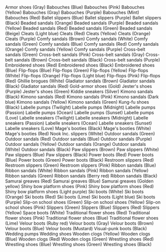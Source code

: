 Armor shoes (Gray)
Babouches (Blue)
Babouches (Pink)
Babouches (Yellow)
Babouches (Gray)
Babouches (Purple)
Babouches (Mint)
Babouches (Red)
Ballet slippers (Blue)
Ballet slippers (Purple)
Ballet slippers (Black)
Beaded sandals (Orange)
Beaded sandals (Purple)
Beaded sandals (Yellow)
Beaded sandals (Red)
Beaded sandals (Green)
Beaded sandals (Beige)
Cleats (Light blue)
Cleats (Red)
Cleats (Yellow)
Cleats (Orange)
Cleats (Purple)
Comfy sandals (Brown)
Comfy sandals (White)
Comfy sandals (Green)
Comfy sandals (Blue)
Comfy sandals (Red)
Comfy sandals (Orange)
Comfy sandals (Yellow)
Comfy sandals (Purple)
Cross-belt sandals (Green)
Cross-belt sandals (Pink)
Cross-belt sandals (Gray)
Cross-belt sandals (Brown)
Cross-belt sandals (Black)
Cross-belt sandals (Purple)
Embroidered shoes (Red)
Embroidered shoes (Black)
Embroidered shoes (Blue)
Flip-flops (Blue)
Flip-flops (Green)
Flip-flops (Yellow)
Flip-flops (White)
Flip-flops (Orange)
Flip-flops (Light blue)
Flip-flops (Pink)
Flip-flops (Red)
Ghillie brogues (White)
Gladiator sandals (Brown)
Gladiator sandals (Black)
Gladiator sandals (Red)
Gold-armor shoes (Gold)
Jester's shoes (Purple)
Jester's shoes (Green)
Kiddie sneakers (Silver)
Kimono sandals (Black)
Kimono sandals (Red)
Kimono sandals (Pink)
Kimono sandals (Dark blue)
Kimono sandals (Yellow)
Kimono sandals (Green)
Kung-fu shoes (Black)
Labelle pumps (Twilight)
Labelle pumps (Midnight)
Labelle pumps (Passion)
Labelle pumps (Ocean)
Labelle pumps (Sunset)
Labelle pumps (Love)
Labelle sneakers (Twilight)
Labelle sneakers (Midnight)
Labelle sneakers (Passion)
Labelle sneakers (Ocean)
Labelle sneakers (Sunset)
Labelle sneakers (Love)
Mage's booties (Black)
Mage's booties (White)
Mage's booties (Red)
Nook Inc. slippers (White)
Outdoor sandals (Green)
Outdoor sandals (Red)
Outdoor sandals (Blue)
Outdoor sandals (Purple)
Outdoor sandals (Yellow)
Outdoor sandals (Orange)
Outdoor sandals (White)
Outdoor sandals (Black)
Paw slippers (Brown)
Paw slippers (White)
Paw slippers (Blue)
Paw slippers (Black)
Power boots (Red)
Power boots (Blue)
Power boots (Green)
Power boots (Black)
Restroom slippers (Red)
Restroom slippers (Green)
Restroom slippers (Pink)
Ribbon sandals (Blue)
Ribbon sandals (White)
Ribbon sandals (Pink)
Ribbon sandals (Yellow)
Ribbon sandals (Green)
Ribbon sandals (Berry red)
Ribbon sandals (Black)
Samurai greaves (Red)
Samurai greaves (Blue)
Samurai greaves (Golden yellow)
Shiny bow platform shoes (Pink)
Shiny bow platform shoes (Red)
Shiny bow platform shoes (Light purple)
Ski boots (White)
Ski boots (Orange)
Ski boots (Red)
Ski boots (Lime)
Ski boots (Light blue)
Ski boots (Purple)
Slip-on school shoes (Green)
Slip-on school shoes (Yellow)
Slip-on school shoes (Pink)
Slippers (Green)
Slippers (Blue)
Slippers (Red)
Slippers (Yellow)
Space boots (White)
Traditional flower shoes (Red)
Traditional flower shoes (Pink)
Traditional flower shoes (Blue)
Traditional flower shoes (Lime)
Velour boots (Ruby red)
Velour boots (Gray)
Velour boots (Brown)
Velour boots (Blue)
Velour boots (Mustard)
Visual-punk boots (Black)
Wedding pumps
Wedding shoes
Wooden clogs (Yellow)
Wooden clogs (Blue)
Wooden clogs (Red)
Wooden clogs (Green)
Wrestling shoes (Red)
Wrestling shoes (Blue)
Wrestling shoes (Green)
Wrestling shoes (Black)
